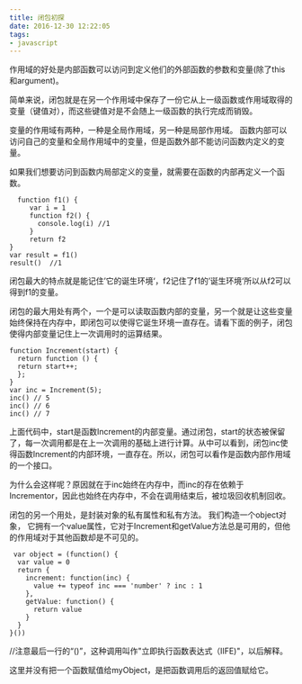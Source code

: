 ```yaml
---
title: 闭包初探
date: 2016-12-30 12:22:05
tags: 
- javascript
---
```

  作用域的好处是内部函数可以访问到定义他们的外部函数的参数和变量(除了this和argument)。
  
  简单来说，闭包就是在另一个作用域中保存了一份它从上一级函数或作用域取得的变量（键值对），而这些键值对是不会随上一级函数的执行完成而销毁。
  
  变量的作用域有两种，一种是全局作用域，另一种是局部作用域。
    <!--more-->
  函数内部可以访问自己的变量和全局作用域中的变量，但是函数外部不能访问函数内定义的变量。
  
  如果我们想要访问到函数内局部定义的变量，就需要在函数的内部再定义一个函数。  
```
  function f1() {
     var i = 1
     function f2() {
       console.log(i) //1
     }
     return f2
}
var result = f1()
result()  //1
```
闭包最大的特点就是能记住’它的诞生环境‘，f2记住了f1的’诞生环境‘所以从f2可以得到f1的变量。

闭包的最大用处有两个，一个是可以读取函数内部的变量，另一个就是让这些变量始终保持在内存中，即闭包可以使得它诞生环境一直存在。请看下面的例子，闭包使得内部变量记住上一次调用时的运算结果。
```
function Increment(start) {
  return function () {
  return start++;
  };
}
var inc = Increment(5);
inc() // 5
inc() // 6
inc() // 7
```
上面代码中，start是函数Increment的内部变量。通过闭包，start的状态被保留了，每一次调用都是在上一次调用的基础上进行计算。从中可以看到，闭包inc使得函数Increment的内部环境，一直存在。所以，闭包可以看作是函数内部作用域的一个接口。

为什么会这样呢？原因就在于inc始终在内存中，而inc的存在依赖于Incrementor，因此也始终在内存中，不会在调用结束后，被垃圾回收机制回收。

闭包的另一个用处，是封装对象的私有属性和私有方法。
我们构造一个object对象， 它拥有一个value属性，它对于Increment和getValue方法总是可用的，但他的作用域对于其他函数却是不可见的。
```
 var object = (function() {
  var value = 0
  return {
    increment: function(inc) {
      value += typeof inc === 'number' ? inc : 1
    },
    getValue: function() {
      return value
    }
  }
}())
```
//注意最后一行的“()”，这种调用叫作"立即执行函数表达式（IIFE)"，以后解释。

这里并没有把一个函数赋值给myObject，是把函数调用后的返回值赋给它。